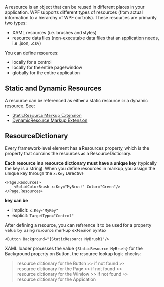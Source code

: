 A resource is an object that can be reused in different places in your application. WPF supports different types of resources (from actual information to a hierarchy of WPF controls). These resources are primarily two types: 
* XAML resources (i.e. brushes and styles)
* resource data files (non-executable data files that an application needs, i.e .json, .csv)

You can define resources: 
* locally for a control
* locally for the entire page/window
* globally for the entire application

## Static and Dynamic Resources
A resource can be referenced as either a static resource or a dynamic resource. See:
* [StaticResource Markup Extension](https://docs.microsoft.com/en-us/dotnet/framework/wpf/advanced/staticresource-markup-extension)
* [DynamicResource Markup Extension](https://docs.microsoft.com/en-us/dotnet/framework/wpf/advanced/dynamicresource-markup-extension)

## ResourceDictionary
Every framework-level element has a Resources property, which is the property that contains the resources as a ResourceDictionary. 

**Each resource in a resource dictionary must have a unique key** (typically the key is a string). When you define resources in markup, you assign the unique key through the `x:Key` Directive
```
<Page.Resources>
    <SolidColorBrush x:Key="MyBrush" Color="Green"/>
</Page.Resources>
```
**key can be**
* implicit: `x:Key="MyKey"`
* explicit: `TargetType="Control"`

After defining a resource, you can reference it to be used for a property value by using resource markup extension syntax
```
<Button Background="{StaticResource MyBrush}"/>
```
XAML loader processes the value `{StaticResource MyBrush}` for the Background property on Button, the resource lookup logic checks:   
>resource dictionary for the Button >> if not found >>   
>resource dictionary for the Page >> if not found >>   
>resource dictionary for the Window >> if not found >>   
>resource dictionary for the Application
